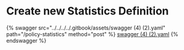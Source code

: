 # Create new Statistics Definition

{% swagger src="../../../../.gitbook/assets/swagger (4) (2).yaml" path="/policy-statistics" method="post" %}
[swagger (4) (2).yaml](<../../../../.gitbook/assets/swagger (4) (2).yaml>)
{% endswagger %}

